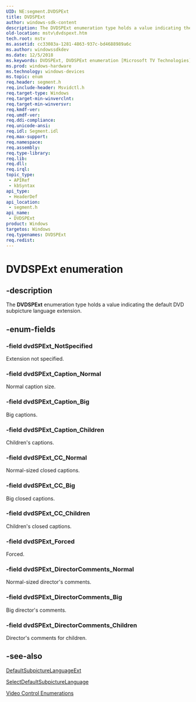 ```yaml
---
UID: NE:segment.DVDSPExt
title: DVDSPExt
author: windows-sdk-content
description: The DVDSPExt enumeration type holds a value indicating the default DVD subpicture language extension.
old-location: mstv\dvdspext.htm
tech.root: mstv
ms.assetid: cc33083a-1281-4863-937c-bd4688989a6c
ms.author: windowssdkdev
ms.date: 12/5/2018
ms.keywords: DVDSPExt, DVDSPExt enumeration [Microsoft TV Technologies], dvdSPExt_CC_Big, dvdSPExt_CC_Children, dvdSPExt_CC_Normal, dvdSPExt_Caption_Big, dvdSPExt_Caption_Children, dvdSPExt_Caption_Normal, dvdSPExt_DirectorComments_Big, dvdSPExt_DirectorComments_Children, dvdSPExt_DirectorComments_Normal, dvdSPExt_Forced, dvdSPExt_NotSpecified, enumeration [Microsoft TV Technologies], mstv.dvdspext, segment/DVDSPExt, segment/dvdSPExt_CC_Big, segment/dvdSPExt_CC_Children, segment/dvdSPExt_CC_Normal, segment/dvdSPExt_Caption_Big, segment/dvdSPExt_Caption_Children, segment/dvdSPExt_Caption_Normal, segment/dvdSPExt_DirectorComments_Big, segment/dvdSPExt_DirectorComments_Children, segment/dvdSPExt_DirectorComments_Normal, segment/dvdSPExt_Forced, segment/dvdSPExt_NotSpecified
ms.prod: windows-hardware
ms.technology: windows-devices
ms.topic: enum
req.header: segment.h
req.include-header: Msvidctl.h
req.target-type: Windows
req.target-min-winverclnt: 
req.target-min-winversvr: 
req.kmdf-ver: 
req.umdf-ver: 
req.ddi-compliance: 
req.unicode-ansi: 
req.idl: Segment.idl
req.max-support: 
req.namespace: 
req.assembly: 
req.type-library: 
req.lib: 
req.dll: 
req.irql: 
topic_type:
 - APIRef
 - kbSyntax
api_type:
 - HeaderDef
api_location:
 - segment.h
api_name:
 - DVDSPExt
product: Windows
targetos: Windows
req.typenames: DVDSPExt
req.redist: 
---
```


# DVDSPExt enumeration


## -description



The <b>DVDSPExt</b> enumeration type holds a value indicating the default DVD subpicture language extension.




## -enum-fields




### -field dvdSPExt_NotSpecified

Extension not specified.
          


### -field dvdSPExt_Caption_Normal

Normal caption size.
          


### -field dvdSPExt_Caption_Big

Big captions.
          


### -field dvdSPExt_Caption_Children

Children's captions.
          


### -field dvdSPExt_CC_Normal

Normal-sized closed captions.
          


### -field dvdSPExt_CC_Big

Big closed captions.
          


### -field dvdSPExt_CC_Children

Children's closed captions.
          


### -field dvdSPExt_Forced

Forced.
          


### -field dvdSPExt_DirectorComments_Normal

Normal-sized director's comments.
          


### -field dvdSPExt_DirectorComments_Big

Big director's comments.
          


### -field dvdSPExt_DirectorComments_Children

Director's comments for children.
          


## -see-also




<a href="mstv.msvidwebdvd_defaultsubpicturelanguageext_property">DefaultSubpictureLanguageExt</a>



<a href="mstv.msvidwebdvd_selectdefaultsubpicturelanguage_method">SelectDefaultSubpictureLanguage</a>



<a href="https://msdn.microsoft.com/3c21f2c6-8eff-4fe5-a383-057f3394d9ee">Video Control Enumerations</a>
 

 

